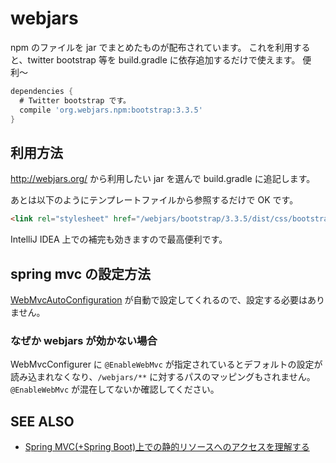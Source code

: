 # webjars

npm のファイルを jar でまとめたものが配布されています。
これを利用すると、twitter bootstrap 等を build.gradle に依存追加するだけで使えます。
便利〜

```groovy
dependencies {
  # Twitter bootstrap です。
  compile 'org.webjars.npm:bootstrap:3.3.5'
}
```

## 利用方法

http://webjars.org/ から利用したい jar を選んで build.gradle に追記します。

あとは以下のようにテンプレートファイルから参照するだけで OK です。
```html
<link rel="stylesheet" href="/webjars/bootstrap/3.3.5/dist/css/bootstrap.min.css">
```

IntelliJ IDEA 上での補完も効きますので最高便利です。

## spring mvc の設定方法

[WebMvcAutoConfiguration](https://github.com/spring-projects/spring-boot/blob/master/spring-boot-autoconfigure/src/main/java/org/springframework/boot/autoconfigure/web/WebMvcAutoConfiguration.java) が自動で設定してくれるので、設定する必要はありません。

### なぜか webjars が効かない場合

WebMvcConfigurer に `@EnableWebMvc` が指定されているとデフォルトの設定が読み込まれなくなり、`/webjars/**` に対するパスのマッピングもされません。`@EnableWebMvc` が混在してないか確認してください。

## SEE ALSO

 * [Spring MVC(+Spring Boot)上での静的リソースへのアクセスを理解する](http://qiita.com/kazuki43zoo/items/e12a72d4ac4de418ee37)
